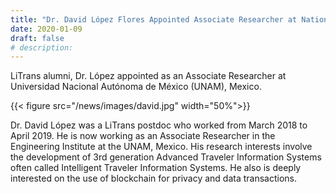 ```yaml
---
title: "Dr. David López Flores Appointed Associate Researcher at National Autonomous University of Mexico (Universidad Nacional Autónoma de México)"
date: 2020-01-09
draft: false
# description:
---
```

<!-- ![](../images/david.jpg) -->
LiTrans alumni, Dr. López appointed as an Associate Researcher at Universidad Nacional Autónoma de México (UNAM), Mexico.

{{< figure src="/news/images/david.jpg" width="50%">}}

<!--more-->

Dr. David López was a LiTrans postdoc who worked from March 2018 to April 2019. He is now working as an Associate Researcher in the Engineering Institute at the UNAM, Mexico. His research interests involve the development of 3rd generation Advanced Traveler Information Systems often called Intelligent Traveler Information Systems. He also is deeply interested on the use of blockchain for privacy and data transactions.
